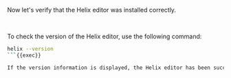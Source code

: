 Now let's verify that the Helix editor was installed correctly.

&nbsp;

To check the version of the Helix editor, use the following command:

```sh
helix --version
```{{exec}}

If the version information is displayed, the Helix editor has been successfully installed!
